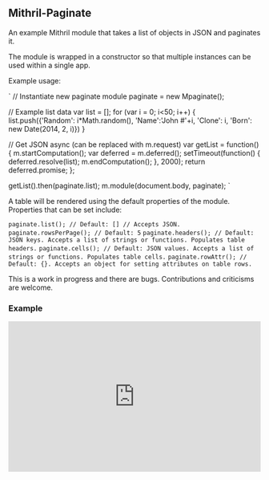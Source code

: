 ## Mithril-Paginate

An example Mithril module that takes a list of objects in JSON and paginates it.

The module is wrapped in a constructor so that multiple instances can be used within a single app.

Example usage:

`
// Instantiate new paginate module
paginate = new Mpaginate();

// Example list data
var list = [];
for (var i = 0; i<50; i++) {
    list.push({'Random': i*Math.random(), 'Name':'John #'+i, 'Clone': i, 'Born': new Date(2014, 2, i)})
}

// Get JSON async (can be replaced with m.request)
var getList = function() {
    m.startComputation();
    var deferred = m.deferred();
    setTimeout(function() {
        deferred.resolve(list);
        m.endComputation();
    }, 2000);
    return deferred.promise;
};

getList().then(paginate.list);
m.module(document.body, paginate);
`

A table will be rendered using the default properties of the module. Properties that can be set include:

`paginate.list(); // Default: [] // Accepts JSON.`
`paginate.rowsPerPage(); // Default: 5`
`paginate.headers(); // Default: JSON keys. Accepts a list of strings or functions. Populates table headers.`
`paginate.cells(); // Default: JSON values. Accepts a list of strings or functions. Populates table cells.`
`paginate.rowAttr(); // Default: {}. Accepts an object for setting attributes on table rows.`

This is a work in progress and there are bugs. Contributions and criticisms are welcome.

### Example
<iframe width="100%" height="300" src="http://jsfiddle.net/Pu6r5/5/embedded/" allowfullscreen="allowfullscreen" frameborder="0"></iframe>




